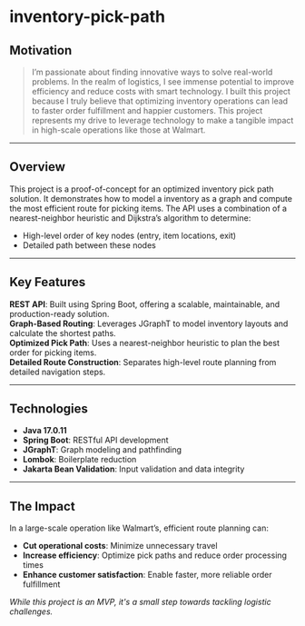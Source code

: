# inventory-pick-path


## Motivation

> I’m passionate about finding innovative ways to solve real-world problems. In the realm of logistics, I see immense potential to improve efficiency and reduce costs with smart technology. I built this project because I truly believe that optimizing inventory operations can lead to faster order fulfillment and happier customers. This project represents my drive to leverage technology to make a tangible impact in high-scale operations like those at Walmart.

---

## Overview

This project is a proof-of-concept for an optimized inventory pick path solution. It demonstrates how to model a inventory as a graph and compute the most efficient route for picking items. The API uses a combination of a nearest-neighbor heuristic and Dijkstra’s algorithm to determine:
- High-level order of key nodes (entry, item locations, exit)
- Detailed path between these nodes

---

## Key Features

**REST API**: Built using Spring Boot, offering a scalable, maintainable, and production-ready solution.  
**Graph-Based Routing**: Leverages JGraphT to model inventory layouts and calculate the shortest paths.  
**Optimized Pick Path**: Uses a nearest-neighbor heuristic to plan the best order for picking items.  
**Detailed Route Construction**: Separates high-level route planning from detailed navigation steps.  

---

## Technologies

- **Java 17.0.11**
- **Spring Boot**: RESTful API development
- **JGraphT**: Graph modeling and pathfinding
- **Lombok**: Boilerplate reduction
- **Jakarta Bean Validation**: Input validation and data integrity
---

## The Impact

In a large-scale operation like Walmart’s, efficient route planning can:  
- **Cut operational costs**: Minimize unnecessary travel  
- **Increase efficiency**: Optimize pick paths and reduce order processing times  
- **Enhance customer satisfaction**: Enable faster, more reliable order fulfillment  

*While this project is an MVP, it's a small step towards tackling logistic challenges.*
